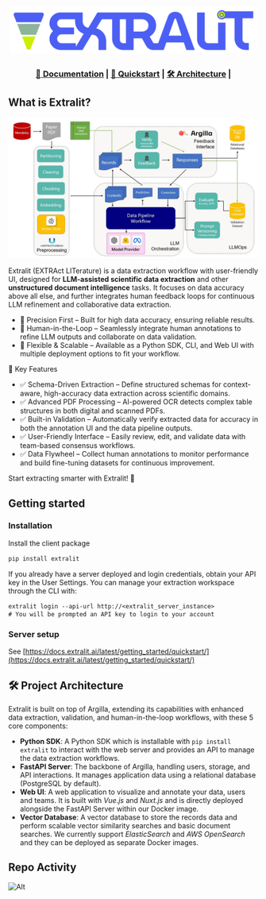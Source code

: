 
<h1 align="center">
  <a href=""><img src="https://github.com/extralit/extralit/blob/develop/argilla/docs/assets/logo.png" alt="Extralit" width="500"></a>
</h1>

<h3>
<p align="center">
<a href="#">📄 Documentation</a> | </span>
<a href="#-quickstart">🚀 Quickstart</a> <span> | </span>
<a href="#-project-architecture">🛠️ Architecture</a> <span> | </span>
</p>
</h3>

## What is Extralit?

<img src="argilla/docs/assets/images/getting_started/data-extraction-pipeline.jpg" alt="pipeline">

Extralit (EXTRAct LITerature) is a data extraction workflow with user-friendly UI, designed for **LLM-assisted scientific data extraction** and other **unstructured document intelligence** tasks. It focuses on data accuracy above all else, and further integrates human feedback loops for continuous LLM refinement and collaborative data extraction.

- 🔹 Precision First – Built for high data accuracy, ensuring reliable results.
- 🔹 Human-in-the-Loop – Seamlessly integrate human annotations to refine LLM outputs and collaborate on data validation.
- 🔹 Flexible & Scalable – Available as a Python SDK, CLI, and Web UI with multiple deployment options to fit your workflow.

🌟 Key Features

- ✅ Schema-Driven Extraction – Define structured schemas for context-aware, high-accuracy data extraction across scientific domains.
- ✅ Advanced PDF Processing – AI-powered OCR detects complex table structures in both digital and scanned PDFs.
- ✅ Built-in Validation – Automatically verify extracted data for accuracy in both the annotation UI and the data pipeline outputs.
- ✅ User-Friendly Interface – Easily review, edit, and validate data with team-based consensus workflows.
- ✅ Data Flywheel – Collect human annotations to monitor performance and build fine-tuning datasets for continuous improvement.

Start extracting smarter with Extralit! 🚀

## Getting started

### Installation
Install the client package

```bash
pip install extralit
```

If you already have a server deployed and login credentials, obtain your API key in the User Settings. You can manage your extraction workspace through the CLI with:

```base
extralit login --api-url http://<extralit_server_instance>
# You will be prompted an API key to login to your account
```

### Server setup

See [https://docs.extralit.ai/latest/getting_started/quickstart/](https://docs.extralit.ai/latest/getting_started/quickstart/)

## 🛠️ Project Architecture

Extralit is built on top of Argilla, extending its capabilities with enhanced data extraction, validation, and human-in-the-loop workflows, with these 5 core components:

- **Python SDK**: A Python SDK which is installable with `pip install extralit` to interact with the web server and provides an API to manage the data extraction workflows.
- **FastAPI Server**: The backbone of Argilla, handling users, storage, and API interactions. It manages application data using a relational database (PostgreSQL by default).
- **Web UI**: A web application to visualize and annotate your data, users and teams. It is built with *Vue.js* and *Nuxt.js* and is directly deployed alongside the FastAPI Server within our Docker image.
- **Vector Database**: A vector database to store the records data and perform scalable vector similarity searches and basic document searches. We currently support *ElasticSearch* and *AWS OpenSearch* and they can be deployed as separate Docker images.

## Repo Activity

![Alt](https://repobeats.axiom.co/api/embed/503055f15ba7ac2f51d697153f7c146ae81c6c04.svg "Repobeats analytics image")

